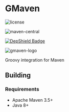 <!--

    Copyright (c) 2006-present the original author or authors.

    Licensed under the Apache License, Version 2.0 (the "License");
    you may not use this file except in compliance with the License.
    You may obtain a copy of the License at

      http://www.apache.org/licenses/LICENSE-2.0

    Unless required by applicable law or agreed to in writing, software
    distributed under the License is distributed on an "AS IS" BASIS,
    WITHOUT WARRANTIES OR CONDITIONS OF ANY KIND, either express or implied.
    See the License for the specific language governing permissions and
    limitations under the License.

-->
# GMaven

![license](https://img.shields.io/github/license/groovy/gmaven.svg)

![maven-central](https://img.shields.io/maven-central/v/org.codehaus.gmaven/gmaven/2.svg)

[![DepShield Badge](https://depshield.sonatype.org/badges/groovy/gmaven/depshield.svg)](https://depshield.github.io)

![gmaven-logo](http://groovy.github.io/gmaven/images/gmaven.png)

Groovy integration for Maven

## Building

### Requirements

* Apache Maven 3.5+
* Java 8+
